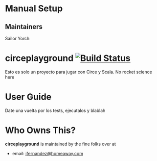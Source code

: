 Manual Setup
==============================

Maintainers
-------------------------

Sailor Yorch

circeplayground [![Build Status](https://mts-pta-offroad.jenkins.homeawaycorp.com/buildStatus/icon?job=$PORTFOLIO/$PROJECT/master)](https://mts-pta-offroad.jenkins.homeawaycorp.com/job/$PORTFOLIO/job/$PROJECT/job/master/)
==============================

Esto es solo un proyecto para jugar con Circe y Scala. No rocket science here

User Guide
==============================

Date una vuelta por los tests, ejecutalos y blablah

Who Owns This?
==============================

**circeplayground** is maintained by the fine folks over at

+ email: jfernandez@homeaway.com